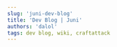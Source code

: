 ```yaml
---
slug: 'juni-dev-blog'
title: 'Dev Blog | Juni'
authors: 'dalol'
tags: dev blog, wiki, craftattack
---
```


